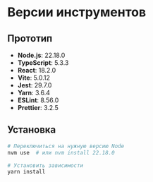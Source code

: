 # Версии инструментов

## Прототип
- **Node.js**: 22.18.0
- **TypeScript**: 5.3.3  
- **React**: 18.2.0
- **Vite**: 5.0.12
- **Jest**: 29.7.0
- **Yarn**: 3.6.4
- **ESLint**: 8.56.0
- **Prettier**: 3.2.5

## Установка

```bash
# Переключиться на нужную версию Node
nvm use  # или nvm install 22.18.0

# Установить зависимости
yarn install